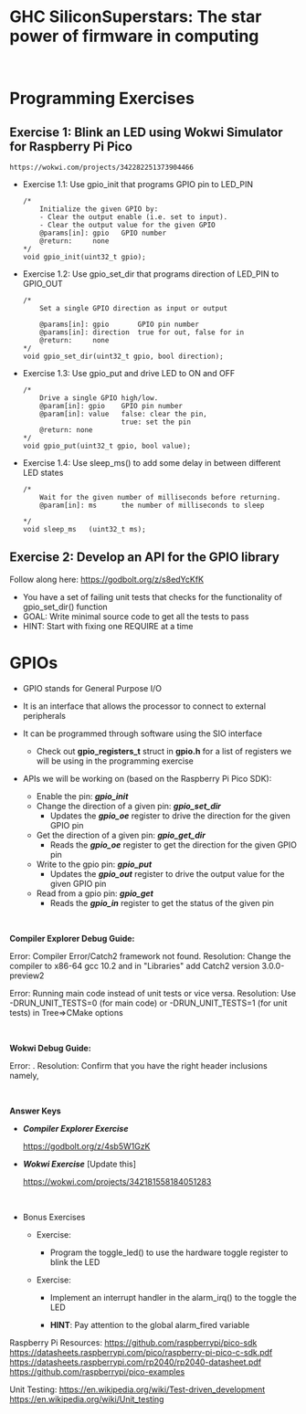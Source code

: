 # GHC SiliconSuperstars: The star power of firmware in computing

<br>

# **Programming Exercises**

## **Exercise 1: Blink an LED using Wokwi Simulator for Raspberry Pi Pico**

	https://wokwi.com/projects/342282251373904466
  
* Exercise 1.1: Use gpio_init that programs GPIO pin to LED_PIN

	```
	/*
    	Initialize the given GPIO by:
    	- Clear the output enable (i.e. set to input). 
    	- Clear the output value for the given GPIO
    	@params[in]: gpio   GPIO number
    	@return:     none
	*/
	void gpio_init(uint32_t gpio);
	```
* Exercise 1.2: Use gpio_set_dir that programs direction of LED_PIN to GPIO_OUT

	```
	/*
    	Set a single GPIO direction as input or output

    	@params[in]: gpio       GPIO pin number
    	@params[in]: direction  true for out, false for in
    	@return:     none
	*/
	void gpio_set_dir(uint32_t gpio, bool direction);
	```

* Exercise 1.3: Use gpio_put and drive LED to ON and OFF

	```
	/*
    	Drive a single GPIO high/low.
    	@param[in]: gpio    GPIO pin number
    	@param[in]: value   false: clear the pin,
                            true: set the pin
    	@return: none
	*/
	void gpio_put(uint32_t gpio, bool value);
	```

* Exercise 1.4: Use sleep_ms() to add some delay in between different LED states

	```
	/*
    	Wait for the given number of milliseconds before returning.
    	@param[in]: ms      the number of milliseconds to sleep

	*/
	void sleep_ms	(uint32_t ms);	
	```

## **Exercise 2: Develop an API for the GPIO library**

Follow along here: 
	https://godbolt.org/z/s8edYcKfK 

* You have a set of failing unit tests that checks for the functionality of gpio_set_dir() function
* GOAL: Write minimal source code to get all the tests to pass
* HINT: Start with fixing one REQUIRE at a time



# **GPIOs**
* GPIO stands for General Purpose I/O
* It is an interface that allows the processor to connect to external peripherals
* It can be programmed through software using the SIO interface
  * Check out **gpio_registers_t** struct in **gpio.h** for a list of registers we will be using in the programming exercise

* APIs we will be working on (based on the Raspberry Pi Pico SDK):
  
  * Enable the pin: 									     ***gpio_init***
  * Change the direction of a given pin: 	***gpio_set_dir***
      * Updates the ***gpio_oe*** register to drive the direction for the given GPIO pin
  * Get the direction of a given pin: 		***gpio_get_dir***
      * Reads the ***gpio_oe*** register to get the direction for the given GPIO pin
  * Write to the gpio pin: 							 ***gpio_put***
      * Updates the ***gpio_out*** register to drive the output value for the given GPIO pin
  * Read from a gpio pin: 							  ***gpio_get***
      * Reads the ***gpio_in*** register to get the status of the given pin

<br>

**Compiler Explorer Debug Guide:**

Error: Compiler Error/Catch2 framework not found. 
Resolution: Change the compiler to x86-64 gcc 10.2 and in "Libraries" add Catch2 version 3.0.0-preview2

Error: Running main code instead of unit tests or vice versa. 
Resolution: Use -DRUN_UNIT_TESTS=0 (for main code) or -DRUN_UNIT_TESTS=1 (for unit tests) in Tree=>CMake options

<br>

**Wokwi Debug Guide:**

Error: .
Resolution: Confirm that you have the right header inclusions namely, 

<br>

**Answer Keys**

  * ***Compiler Explorer Exercise***
  
    https://godbolt.org/z/4sb5W1GzK 

  * ***Wokwi Exercise*** [Update this]
  
    https://wokwi.com/projects/342181558184051283
    
<br>

* Bonus Exercises 
    * Exercise:

      * Program the toggle_led() to use the hardware toggle register to blink the LED


    * Exercise:

      * Implement an interrupt handler in the alarm_irq() to the toggle the LED

      * **HINT**: Pay attention to the global alarm_fired variable


Raspberry Pi Resources:
https://github.com/raspberrypi/pico-sdk
https://datasheets.raspberrypi.com/pico/raspberry-pi-pico-c-sdk.pdf
https://datasheets.raspberrypi.com/rp2040/rp2040-datasheet.pdf
https://github.com/raspberrypi/pico-examples


Unit Testing:
	https://en.wikipedia.org/wiki/Test-driven_development
	https://en.wikipedia.org/wiki/Unit_testing
